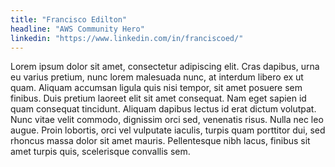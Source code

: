 ```yaml
---
title: "Francisco Edilton"
headline: "AWS Community Hero"
linkedin: "https://www.linkedin.com/in/franciscoed/"
---
```


Lorem ipsum dolor sit amet, consectetur adipiscing elit. Cras dapibus, urna eu varius pretium, nunc lorem malesuada nunc, at interdum libero ex ut quam. Aliquam accumsan ligula quis nisi tempor, sit amet posuere sem finibus. Duis pretium laoreet elit sit amet consequat. Nam eget sapien id quam consequat tincidunt. Aliquam dapibus lectus id erat dictum volutpat. Nunc vitae velit commodo, dignissim orci sed, venenatis risus. Nulla nec leo augue. Proin lobortis, orci vel vulputate iaculis, turpis quam porttitor dui, sed rhoncus massa dolor sit amet mauris. Pellentesque nibh lacus, finibus sit amet turpis quis, scelerisque convallis sem.